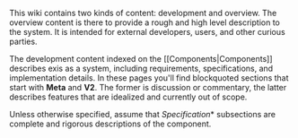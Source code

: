 This wiki contains two kinds of content: development and overview. The overview content is there to provide a rough and high level description to the system. It is intended for external developers, users, and other curious parties. 

The development content indexed on the [[Components|Components]] describes exis as a system, including requirements, specifications, and implementation details. In these pages you'll find blockquoted sections that start with **Meta** and **V2**. The former is discussion or commentary, the latter describes features that are idealized and currently out of scope. 

Unless otherwise specified, assume that *Specification** subsections are complete and rigorous descriptions of the component. 